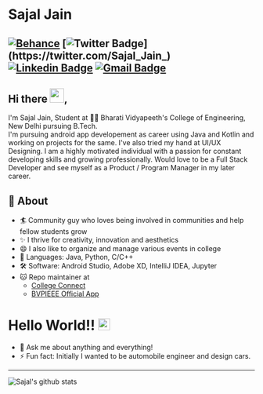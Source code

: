 # Sajal Jain
[![Behance](https://aleen42.github.io/badges/src/behance.svg)](https://www.behance.net/sajal_jain_)
[![Twitter Badge](https://img.shields.io/badge/-@Sajal_Jain_-1ca0f1?style=flat-square&labelColor=1ca0f1&logo=twitter&logoColor=white&link=https://twitter.com/Sajal_Jain_)](https://twitter.com/Sajal_Jain_) [![Linkedin Badge](https://img.shields.io/badge/-Sajal_Jain-blue?style=flat-square&logo=Linkedin&logoColor=white&link=https://www.linkedin.com/in/sajal-jain-1a4163177/)](https://www.linkedin.com/in/sajal-jain-1a4163177/)
[![Gmail Badge](https://img.shields.io/badge/-sjain30sept@gmail.com-c14438?style=flat-square&logo=Gmail&logoColor=white&link=mailto:sjain30sept@gmail.com)](mailto:sjain30sept@gmail.com)
---

## Hi there <img src="https://github.com/TheDudeThatCode/TheDudeThatCode/blob/master/Assets/Hi.gif" width="29px">,           
I'm Sajal Jain, Student at 👨‍💻 Bharati Vidyapeeth's College of Engineering, New Delhi pursuing B.Tech.  
I'm pursuing android app developement as career using Java and Kotlin and working on projects for the same. I've also tried my hand at UI/UX Designing. I am a highly motivated individual with a passion for constant developing skills and growing professionally. Would love to be a Full Stack Developer and see myself as a Product / Program Manager in my later career.  

## 🧐 About
- 🏄‍ Community guy who loves being involved in communities and help fellow students grow
- ✨ I thrive for creativity, innovation and aesthetics
- 😄 I also like to organize and manage various events in college
- 👾 Languages: Java, Python, C/C++
- 🛠 Software: Android Studio, Adobe XD, IntelliJ IDEA, Jupyter
- 🐱‍ Repo maintainer at 
  - [College Connect](https://github.com/saksham0804/CollegeConnect) 
  - [BVPIEEE Official App](https://github.com/BVPIEEE/BVPIEEE-APP-OFFICIAL)

# Hello World!! <img src="https://github.com/TheDudeThatCode/TheDudeThatCode/blob/master/Assets/Earth.gif" width="24px">
- 💬 Ask me about anything and everything!
- ⚡ Fun fact: Initially I wanted to be automobile engineer and design cars.
---

![Sajal's github stats](https://github-readme-stats.vercel.app/api?username=sjain30&show_icons=true)

<!--
**sakshamtaneja21/sakshamtaneja21** is a ✨ _special_ ✨ repository because its `README.md` (this file) appears on your GitHub profile.

🤔

-->
